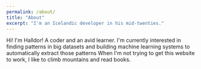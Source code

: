 ```yaml
---
permalink: /about/
title: "About"
excerpt: "I'm an Icelandic developer in his mid-twenties."
---
```


Hi! I'm Halldor! 
A coder and an avid learner. 
I'm currently interested in finding patterns in big datasets 
and building machine learning systems to automatically extract those patterns
When I'm not trying to get this website to work, 
I like to climb mountains and read books. 